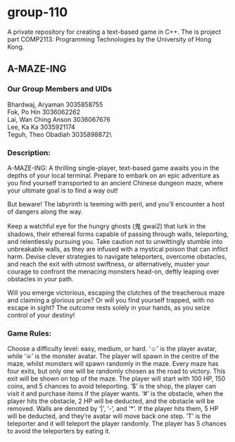 # group-110
A private repository for creating a text-based game in C++. The is project part COMP2113: Programming Technologies by the University of Hong Kong.

## A-MAZE-ING

### Our Group Members and UIDs

Bhardwaj, Aryaman       3035858755\
Fok, Po Hin 				    3036062262\
Lai, Wan Ching Anson 		3036067676\
Lee, Ka Ka 				      3035921174\
Teguh, Theo Obadiah 		3035898872\

### Description:
A-MAZE-ING: A thrilling single-player, text-based game awaits you in the depths of your local terminal. Prepare to embark on an epic adventure as you find yourself transported to an ancient Chinese dungeon maze, where your ultimate goal is to find a way out!

But beware! The labyrinth is teeming with peril, and you'll encounter a host of dangers along the way.

Keep a watchful eye for the hungry ghosts (鬼 gwai2) that lurk in the shadows, their ethereal forms capable of passing through walls, teleporting, and relentlessly pursuing you. Take caution not to unwittingly stumble into unbreakable walls, as they are infused with a mystical poison that can inflict harm. Devise clever strategies to navigate teleporters, overcome obstacles, and reach the exit with utmost swiftness, or alternatively, muster your courage to confront the menacing monsters head-on, deftly leaping over obstacles in your path.

Will you emerge victorious, escaping the clutches of the treacherous maze and claiming a glorious prize? Or will you find yourself trapped, with no escape in sight? The outcome rests solely in your hands, as you seize control of your destiny!

### Game Rules:
Choose a difficulty level: easy, medium, or hard.
‘☺’ is the player avatar, while ‘☠’ is the monster avatar.
The player will spawn in the centre of the maze, whilst monsters will spawn randomly in the maze.
Every maze has four exits, but only one will be randomly chosen as the road to victory. This exit will be shown on top of the maze.
The player will start with 100 HP, 150 coins, and 5 chances to avoid teleporting.
‘$’ is the shop, the player can visit it and purchase items if the player wants.
‘#’ is the obstacle, when the player hits the obstacle, 2 HP will be deducted, and the obstacle will be removed.
Walls are denoted by ‘|’, ‘-’, and ‘*’. If the player hits them, 5 HP will be deducted, and they’re avatar will move back one step.
‘T’ is the teleporter and it will teleport the player randomly. The player has 5 chances to avoid the teleporters by eating it.
